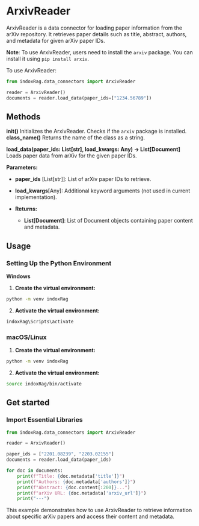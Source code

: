 # ArxivReader

ArxivReader is a data connector for loading paper information from the arXiv repository. It retrieves paper details such as title, abstract, authors, and metadata for given arXiv paper IDs.

**Note**: To use ArxivReader, users need to install the `arxiv` package. You can install it using `pip install arxiv`.

To use ArxivReader:

```python
from indoxRag.data_connectors import ArxivReader

reader = ArxivReader()
documents = reader.load_data(paper_ids=["1234.56789"])
```
## Methods 
**init()**
Initializes the ArxivReader. Checks if the `arxiv` package is installed.
**class_name()**
Returns the name of the class as a string.

**load_data(paper_ids: List[str], load_kwargs: Any) -> List[Document]**
Loads paper data from arXiv for the given paper IDs.

**Parameters:**
- **paper_ids** [List[str]]: List of arXiv paper IDs to retrieve.
- **load_kwargs**[Any]:  Additional keyword arguments (not used in current implementation).

- **Returns:**
  - **List[Document]**: List of Document objects containing paper content and metadata.
## Usage
### Setting Up the Python Environment
**Windows**
1. **Create the virtual environment:**
```bash
python -m venv indoxRag
```
2. **Activate the virtual environment:**
```bash
indoxRag\Scripts\activate
```
### macOS/Linux
1. **Create the virtual environment:**
```bash
python -m venv indoxRag
```
2. **Activate the virtual environment:**
```bash
source indoxRag/bin/activate
```
## Get started
### Import Essential Libraries

```python
from indoxRag.data_connectors import ArxivReader

reader = ArxivReader()

paper_ids = ["2201.08239", "2203.02155"]
documents = reader.load_data(paper_ids)

for doc in documents:
    print(f"Title: {doc.metadata['title']}")
    print(f"Authors: {doc.metadata['authors']}")
    print(f"Abstract: {doc.content[:200]}...")
    print(f"arXiv URL: {doc.metadata['arxiv_url']}")
    print("---")
```
This example demonstrates how to use ArxivReader to retrieve information about specific arXiv papers and access their content and metadata.


